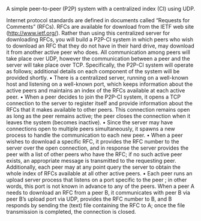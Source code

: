 

A simple peer-to-peer (P2P) system with a centralized index (CI) using UDP.

Internet protocol standards are defined in documents called “Requests for Comments” (RFCs). RFCs are available for download from the IETF web site (http://www.ietf.org/). Rather than using this centralized server for downloading RFCs, you will build a P2P-CI system in which peers who wish to download an RFC that they do not have in their hard drive, may download it from another active peer who does. All communication among peers will take place over UDP, however the communication between a peer and the server will take place over TCP. Specifically, the P2P-CI system will operate as follows; additional details on each component of the system will be provided shortly.
• There is a centralized server, running on a well-known host and listening on a well-known port, which keeps information about the active peers and maintains an index of the RFCs available at each active peer.
• When a peer decides to join the P2P-CI system, it opens a TCP connection to the server to register itself and provide information about the RFCs that it makes available to other peers. This connection remains open as long as the peer remains active; the peer closes the connection when it leaves the system (becomes inactive).
• Since the server may have connections open to multiple peers simultaneously, it spawns a new process to handle the communication to each new peer.
• When a peer wishes to download a specific RFC, it provides the RFC number to the server over the open connection, and in response the server provides the peer with a list of other peers who have the RFC; if no such active peer exists, an appropriate message is transmitted to the requesting peer. Additionally, each peer may at any point query the server to obtain the whole index of RFCs available at all other active peers.
• Each peer runs an upload server process that listens on a port specific to the peer ; in other words, this port is not known in advance to any of the peers. When a peer A needs to download an RFC from a peer B, it communicates with peer B via peer B’s upload port via UDP, provides the RFC number to B, and B responds by sending the (text) file containing the RFC to A; once the file transmission is completed, the connection is closed.
